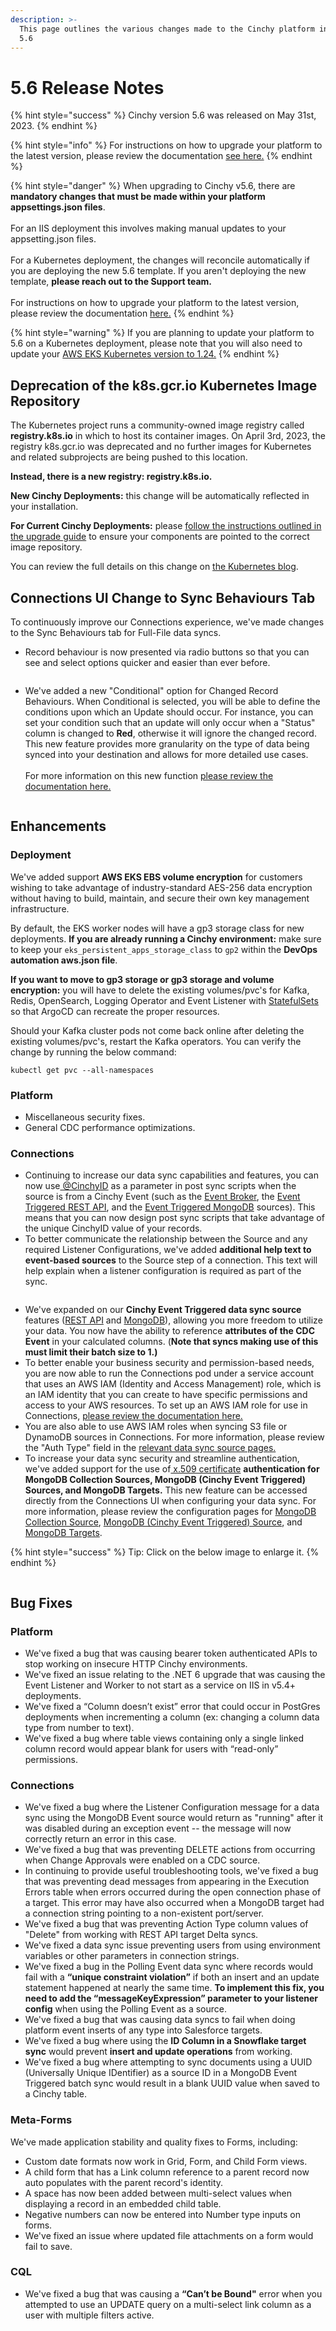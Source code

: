 ```yaml
---
description: >-
  This page outlines the various changes made to the Cinchy platform in version
  5.6
---
```


# 5.6 Release Notes

{% hint style="success" %}
Cinchy version 5.6 was released on May 31st, 2023.
{% endhint %}

{% hint style="info" %}
For instructions on how to upgrade your platform to the latest version, please review the documentation [see here.](../../upgrade-guide/upgrade-guides/README.md)
{% endhint %}

{% hint style="danger" %}
When upgrading to Cinchy v5.6, there are **mandatory changes that must be made within your platform appsettings.json files**.\
\
For an IIS deployment this involves making manual updates to your appsetting.json files.\
\
For a Kubernetes deployment, the changes will reconcile automatically if you are deploying the new 5.6 template. If you aren't deploying the new template, **please reach out to the Support team.**\
\
For instructions on how to upgrade your platform to the latest version, please review the documentation [here.](https://platform.docs.cinchy.com/deployment-guide/upgrade-guides/upgrading-cinchy-versions)
{% endhint %}

{% hint style="warning" %}
If you are planning to update your platform to 5.6 on a Kubernetes deployment, please note that you will also need to update your [AWS EKS Kubernetes version to 1.24.](../../upgrade-guide/upgrade-guides/README.md)
{% endhint %}

## Deprecation of the k8s.gcr.io Kubernetes Image Repository

The Kubernetes project runs a community-owned image registry called **registry.k8s.io** in which to host its container images. On April 3rd, 2023, the registry k8s.gcr.io was deprecated and no further images for Kubernetes and related subprojects are being pushed to this location.

**Instead, there is a new registry: registry.k8s.io.**

**New Cinchy Deployments:** this change will be automatically reflected in your installation.

**For Current Cinchy Deployments:** please [follow the instructions outlined in the upgrade guide](../../upgrade-guide/upgrade-guides/README.md) to ensure your components are pointed to the correct image repository.

You can review the full details on this change on [the Kubernetes blog](https://kubernetes.io/blog/2023/02/06/k8s-gcr-io-freeze-announcement/).

## Connections UI Change to Sync Behaviours Tab

To continuously improve our Connections experience, we've made changes to the Sync Behaviours tab for Full-File data syncs.

* Record behaviour is now presented via radio buttons so that you can see and select options quicker and easier than ever before.

<figure><img src="../../.gitbook/assets/image (345).png" alt=""><figcaption></figcaption></figure>

* We've added a new "Conditional" option for Changed Record Behaviours. When Conditional is selected, you will be able to define the conditions upon which an Update should occur. For instance, you can set your condition such that an update will only occur when a "Status" column is changed to **Red**, otherwise it will ignore the changed record. This new feature provides more granularity on the type of data being synced into your destination and allows for more detailed use cases.\
  \
  For more information on this new function [please review the documentation here.](../../data-syncs/building-data-syncs/sync-actions.md#full-file-sync-conditional-changed-record-behaviour)

<figure><img src="../../.gitbook/assets/image (454).png" alt=""><figcaption></figcaption></figure>

## Enhancements

### Deployment

We've added support **AWS EKS EBS volume encryption** for customers wishing to take advantage of industry-standard AES-256 data encryption without having to build, maintain, and secure their own key management infrastructure.

By default, the EKS worker nodes will have a gp3 storage class for new deployments. **If you are already running a Cinchy environment:** make sure to keep your `eks_persistent_apps_storage_class` to `gp2` within the **DevOps automation aws.json file**.

**If you want to move to gp3 storage or gp3 storage and volume encryption:** you will have to delete the existing volumes/pvc's for Kafka, Redis, OpenSearch, Logging Operator and Event Listener with [StatefulSets](https://kubernetes.io/docs/concepts/workloads/controllers/statefulset/) so that ArgoCD can recreate the proper resources.

Should your Kafka cluster pods not come back online after deleting the existing volumes/pvc's, restart the Kafka operators. You can verify the change by running the below command:

```
kubectl get pvc --all-namespaces
```

### Platform

* Miscellaneous security fixes.
* General CDC performance optimizations.

### Connections

* Continuing to increase our data sync capabilities and features, you can now use[ @CinchyID](https://platform.docs.cinchy.com/guides-for-using-cinchy/builder-guides/creating-tables/columns#1.1-cinchy-id) as a parameter in post sync scripts when the source is from a Cinchy Event (such as the [Event Broker](../../data-syncs/supported-data-sync-sources/cinchy-event-broker-cdc/), the [Event Triggered REST API](../../data-syncs/supported-data-sync-sources/rest-api-cinchy-event-triggered.md), and the [Event Triggered MongoDB](../../data-syncs/supported-data-sync-sources/mongodb-collection-cinchy-event-triggered.md) sources). This means that you can now design post sync scripts that take advantage of the unique CinchyID value of your records.
* To better communicate the relationship between the Source and any required Listener Configurations, we've added **additional help text to event-based sources** to the Source step of a connection. This text will help explain when a listener configuration is required as part of the sync.

<figure><img src="../../.gitbook/assets/image (103).png" alt=""><figcaption></figcaption></figure>

* We've expanded on our **Cinchy Event Triggered data sync source** features ([REST API](../../data-syncs/supported-data-sync-sources/rest-api-cinchy-event-triggered.md) and [MongoDB](../../data-syncs/supported-data-sync-sources/mongodb-collection-cinchy-event-triggered.md)), allowing you more freedom to utilize your data. You now have the ability to reference **attributes of the CDC Event** in your calculated columns. (**Note that syncs making use of this must limit their batch size to 1.)**
* To better enable your business security and permission-based needs, you are now able to run the Connections pod under a service account that uses an AWS IAM (Identity and Access Management) role, which is an IAM identity that you can create to have specific permissions and access to your AWS resources. To set up an AWS IAM role for use in Connections, [please review the documentation here.](../../deployment-guide/deployment-guides/kubernetes/configuring-aws-iam-for-connections.md)
* You are also able to use AWS IAM roles when syncing S3 file or DynamoDB sources in Connections. For more information, please review the "Auth Type" field in the [relevant data sync source pages.](../../data-syncs/supported-data-sync-sources/)
* To increase your data sync security and streamline authentication, we've added support for the use of[ x.509 certificate](https://sectigo.com/resource-library/what-is-x509-certificate) **authentication for MongoDB Collection Sources, MongoDB (Cinchy Event Triggered) Sources, and MongoDB Targets.** This new feature can be accessed directly from the Connections UI when configuring your data sync. For more information, please review the configuration pages for [MongoDB Collection Source](../../data-syncs/supported-data-sync-sources/mongodb-collection/), [MongoDB (Cinchy Event Triggered) Source](../../data-syncs/supported-data-sync-sources/mongodb-collection-cinchy-event-triggered.md), and [MongoDB Targets](../../data-syncs/supported-data-sync-destinations/mongodb-collection.md).

{% hint style="success" %}
Tip: Click on the below image to enlarge it.
{% endhint %}

<figure><img src="../../.gitbook/assets/image (350).png" alt=""><figcaption></figcaption></figure>

## Bug Fixes

### Platform

* We've fixed a bug that was causing bearer token authenticated APIs to stop working on insecure HTTP Cinchy environments.
* We've fixed an issue relating to the .NET 6 upgrade that was causing the Event Listener and Worker to not start as a service on IIS in v5.4+ deployments.
* We've fixed a “Column doesn’t exist” error that could occur in PostGres deployments when incrementing a column (ex: changing a column data type from number to text).
* We've fixed a bug where table views containing only a single linked column record would appear blank for users with “read-only” permissions.

### Connections

* We've fixed a bug where the Listener Configuration message for a data sync using the MongoDB Event source would return as "running" after it was disabled during an exception event -- the message will now correctly return an error in this case.
* We've fixed a bug that was preventing DELETE actions from occurring when Change Approvals were enabled on a CDC source.
* In continuing to provide useful troubleshooting tools, we've fixed a bug that was preventing dead messages from appearing in the Execution Errors table when errors occurred during the open connection phase of a target. This error may have also occurred when a MongoDB target had a connection string pointing to a non-existent port/server.
* We've fixed a bug that was preventing Action Type column values of "Delete" from working with REST API target Delta syncs.
* We've fixed a data sync issue preventing users from using environment variables or other parameters in connection strings.
* We've fixed a bug in the Polling Event data sync where records would fail with a **“unique constraint violation”** if both an insert and an update statement happened at nearly the same time. **To implement this fix, you need to add the “messageKeyExpression” parameter to your listener config** when using the Polling Event as a source.
* We've fixed a bug that was causing data syncs to fail when doing platform event inserts of any type into Salesforce targets.
* We've fixed a bug where using the **ID Column in a Snowflake target sync** would prevent **insert and update operations** from working.
* We've fixed a bug where attempting to sync documents using a UUID (Universally Unique IDentifier) as a source ID in a MongoDB Event Triggered batch sync would result in a blank UUID value when saved to a Cinchy table.

### Meta-Forms

We've made application stability and quality fixes to Forms, including:

* Custom date formats now work in Grid, Form, and Child Form views.
* A child form that has a Link column reference to a parent record now auto populates with the parent record's identity.
* A space has now been added between multi-select values when displaying a record in an embedded child table.
* Negative numbers can now be entered into Number type inputs on forms.
* We've fixed an issue where updated file attachments on a form would fail to save.

### CQL

* We've fixed a bug that was causing a **“Can’t be Bound"** error when you attempted to use an UPDATE query on a multi-select link column as a user with multiple filters active.
